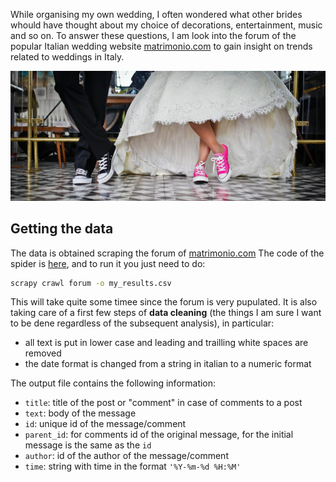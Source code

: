 

While organising my own wedding, I often wondered what other brides whould have thought about my choice 
of decorations, entertainment, music and so on. To answer these questions, I am 
look into the forum of the popular Italian wedding website [matrimonio.com](http://www.matrimonio.com) 
to gain insight on trends related to weddings in Italy. 

![Scarpe](figures/scarpe.jpg)

## Getting the data

The data is obtained scraping the forum of [matrimonio.com](http://www.matrimonio.com)
The code of the spider is [here](matrimonio/spiders/forum.py), and to run it you just need to do: 


```bash
scrapy crawl forum -o my_results.csv
```

This will take quite some timee since the forum is very pupulated. 
It is also taking care of a first few steps of **data cleaning** (the things 
I am sure I want to be dene regardless of the subsequent analysis), 
in particular:
* all text is put in lower case and leading and trailling white spaces are 
removed
* the date format is changed from a string in italian to a numeric format

The output file contains the following information:
* `title`: title of the post or "comment" in case of comments to a post
* `text`: body of the message
* `id`: unique id of the message/comment
* `parent_id`: for comments id of the original message, for the initial message is the same as the `id`
* `author`: id of the author of the message/comment
* `time`: string with time in the format `'%Y-%m-%d %H:%M'`
